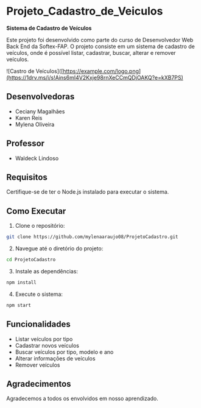 # Projeto_Cadastro_de_Veiculos

**Sistema de Cadastro de Veículos**

Este projeto foi desenvolvido como parte do curso de Desenvolvedor Web Back End da Softex-FAP. O projeto consiste em um sistema 
de cadastro de veículos, onde é possível listar, cadastrar, buscar, alterar e remover veículos.

![Castro de Veículos]([https://example.com/logo.png](https://1drv.ms/i/s!Ains6mI4V2Kxje98rnXeCCmQDjOAKQ?e=kXB7PS)


## Desenvolvedoras

- Ceciany Magalhães
- Karen Reis
- Mylena Oliveira

## Professor

- Waldeck Lindoso

## Requisitos

Certifique-se de ter o Node.js instalado para executar o sistema.

## Como Executar

1. Clone o repositório:

```bash
git clone https://github.com/mylenaaraujo08/ProjetoCadastro.git

```

2. Navegue até o diretório do projeto:

```bash
cd ProjetoCadastro
```

3. Instale as dependências:
   
```bash
npm install
```

4. Execute o sistema:
   
```bash
npm start
```

## Funcionalidades
- Listar veículos por tipo
- Cadastrar novos veículos
- Buscar veículos por tipo, modelo e ano
- Alterar informações de veículos
- Remover veículos

## Agradecimentos

Agradecemos a todos os envolvidos em nosso aprendizado.




